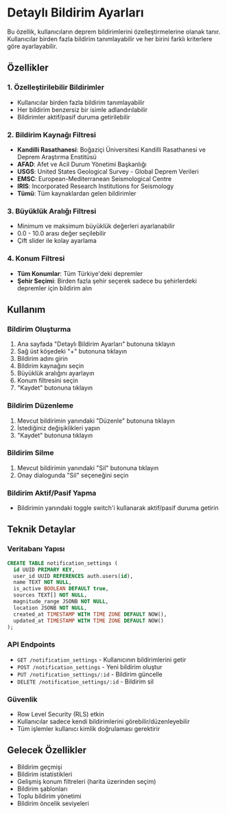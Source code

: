 # Detaylı Bildirim Ayarları

Bu özellik, kullanıcıların deprem bildirimlerini özelleştirmelerine olanak tanır. Kullanıcılar birden fazla bildirim tanımlayabilir ve her birini farklı kriterlere göre ayarlayabilir.

## Özellikler

### 1. Özelleştirilebilir Bildirimler
- Kullanıcılar birden fazla bildirim tanımlayabilir
- Her bildirim benzersiz bir isimle adlandırılabilir
- Bildirimler aktif/pasif duruma getirilebilir

### 2. Bildirim Kaynağı Filtresi
- **Kandilli Rasathanesi**: Boğaziçi Üniversitesi Kandilli Rasathanesi ve Deprem Araştırma Enstitüsü
- **AFAD**: Afet ve Acil Durum Yönetimi Başkanlığı
- **USGS**: United States Geological Survey - Global Deprem Verileri
- **EMSC**: European-Mediterranean Seismological Centre
- **IRIS**: Incorporated Research Institutions for Seismology
- **Tümü**: Tüm kaynaklardan gelen bildirimler

### 3. Büyüklük Aralığı Filtresi
- Minimum ve maksimum büyüklük değerleri ayarlanabilir
- 0.0 - 10.0 arası değer seçilebilir
- Çift slider ile kolay ayarlama

### 4. Konum Filtresi
- **Tüm Konumlar**: Tüm Türkiye'deki depremler
- **Şehir Seçimi**: Birden fazla şehir seçerek sadece bu şehirlerdeki depremler için bildirim alın

## Kullanım

### Bildirim Oluşturma
1. Ana sayfada "Detaylı Bildirim Ayarları" butonuna tıklayın
2. Sağ üst köşedeki "+" butonuna tıklayın
3. Bildirim adını girin
4. Bildirim kaynağını seçin
5. Büyüklük aralığını ayarlayın
6. Konum filtresini seçin
7. "Kaydet" butonuna tıklayın

### Bildirim Düzenleme
1. Mevcut bildirimin yanındaki "Düzenle" butonuna tıklayın
2. İstediğiniz değişiklikleri yapın
3. "Kaydet" butonuna tıklayın

### Bildirim Silme
1. Mevcut bildirimin yanındaki "Sil" butonuna tıklayın
2. Onay dialogunda "Sil" seçeneğini seçin

### Bildirim Aktif/Pasif Yapma
- Bildirimin yanındaki toggle switch'i kullanarak aktif/pasif duruma getirin

## Teknik Detaylar

### Veritabanı Yapısı
```sql
CREATE TABLE notification_settings (
  id UUID PRIMARY KEY,
  user_id UUID REFERENCES auth.users(id),
  name TEXT NOT NULL,
  is_active BOOLEAN DEFAULT true,
  sources TEXT[] NOT NULL,
  magnitude_range JSONB NOT NULL,
  location JSONB NOT NULL,
  created_at TIMESTAMP WITH TIME ZONE DEFAULT NOW(),
  updated_at TIMESTAMP WITH TIME ZONE DEFAULT NOW()
);
```

### API Endpoints
- `GET /notification_settings` - Kullanıcının bildirimlerini getir
- `POST /notification_settings` - Yeni bildirim oluştur
- `PUT /notification_settings/:id` - Bildirim güncelle
- `DELETE /notification_settings/:id` - Bildirim sil

### Güvenlik
- Row Level Security (RLS) etkin
- Kullanıcılar sadece kendi bildirimlerini görebilir/düzenleyebilir
- Tüm işlemler kullanıcı kimlik doğrulaması gerektirir

## Gelecek Özellikler

- Bildirim geçmişi
- Bildirim istatistikleri
- Gelişmiş konum filtreleri (harita üzerinden seçim)
- Bildirim şablonları
- Toplu bildirim yönetimi
- Bildirim öncelik seviyeleri 